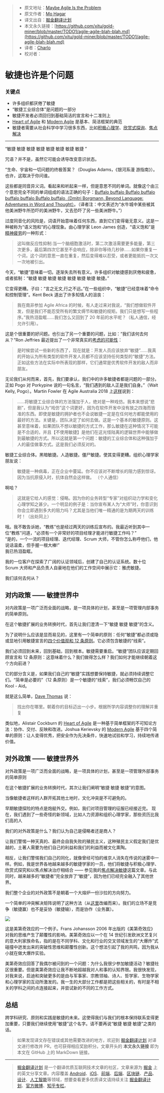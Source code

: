 ﻿> * 原文地址：[Maybe Agile Is the Problem](https://www.infoq.com/articles/agile-agile-blah-blah/)
> * 原文作者：[Mo Hagar](https://www.infoq.com/profile/Mo-Hagar/)
> * 译文出自：[掘金翻译计划](https://github.com/xitu/gold-miner)
> * 本文永久链接：[https://github.com/xitu/gold-miner/blob/master/TODO1/agile-agile-blah-blah.md](https://github.com/xitu/gold-miner/blob/master/TODO1/agile-agile-blah-blah.md)
> * 译者：[Charlo](https://github.com/Charlo-O)
> * 校对者：

# 敏捷也许是个问题

### 关键点

* 许多组织都厌倦了敏捷 
* “敏捷工业综合体”是问题的一部分
* 敏捷开发者必须回归到基础简洁的宣言和十二准则上
*  [Heart of Agile](https://heartofagile.com/) 和 [Modern Agile](http://modernagile.org/) 是基本、简洁框架的典范
* 敏捷者需要从社会科学中学习很多东西，比如[积极心理学](https://en.wikipedia.org/wiki/Positive_psychology)、[欣赏式探询](https://en.wikipedia.org/wiki/Appreciative_inquiry)、[焦点解决](http://sfwork.com/solutions-focus)

---

“敏捷 敏捷 敏捷 敏捷 敏捷 敏捷 敏捷 敏捷 ”

咒语？并不是，虽然它可能会诱导改变意识状态。 

“生命、宇宙和一切问题的终极答案？（Douglas Adams，《银河系漫 游指南》）。也许，这取决于你问谁。

这些都是同音异义词。看起来和听起来一样，但是意思不同的单词。就像这个由三个意思完全不同的单词组成的语法正确的句子：[Buffalo buffalo Buffalo buffalo buffalo buffalo Buffalo buffalo](https://zh.wikipedia.org/wiki/Buffalo_buffalo_Buffalo_buffalo_buffalo_buffalo_Buffalo_buffalo)[（Dmitri Borgmann, Beyond Language: Adventures in Word and Thought）](https://en.wikipedia.org/wiki/Beyond_Language)。（译者注：中文表述为“水牛城中某些被其他美洲野牛所恐吓的美洲野牛，又去恐吓了另一些美洲野牛。”）

过度同音化的风险是，词语开始意味着任何东西，直到它们变得毫无意义。这是一种被称为“语义饱和”的心理现象。由心理学家 Leon James 创造，“语义饱和”是[精神疲劳](http://mentalfloss.com/article/71855/why-does-word-sometimes-lose-all-meaning)的一种形式：

> 这叫做反应性抑制:当一个脑细胞激活时，第二次激活需要更多能量，第三次更多，最后第四次它甚至不会响应，除非你等待几秒钟......如果你重复一个词，这个词的意思一直在重复，然后变得难以忍受，或者更能抵抗一次又一次地被引出。 

今天，“敏捷”意味着一切。逐渐失去所有意义。许多组织对敏捷感到厌倦和疲惫，或者抵制：“敏捷 敏捷 敏捷 敏捷 敏捷 敏捷 敏捷 敏捷。” 

它变得更糟。子曰：“言之无文,行之不远。”在一些组织中，“敏捷”已经意味着“命令和控制管理”。Kent Beck 道出了许多知情人的沮丧：

>我在南非参加 Agile Africa 的时候，有人走过来对我说，“我们想做软件开发，但是我们不能忍受所有的繁文缛节和敏捷的规矩。我们只是想写一些程序。”我热泪盈眶......我们怎么又回到了 20 年前的水平呢？（私人通信，经允许引用）。 

这是个很重要的好问题。也引出了另一个重要的问题，比如：“我们该何去何从？”Ron Jeffries 最近提出了一个非常真实的[考虑的可能性](https://ronjeffries.com/articles/018-01ff/abandon-1/)：

> 是时候尝试一些新的东西了，现在就是：开发人员应该放弃“敏捷”......我真的开始认为所有类型的软件开发人员都不应该坚持任何类型的“敏捷”方法。正如这些方法在实际中所表现的那样，它们通常是优秀软件开发的敌人而非朋友。 

无论我们从何而来，首先，我们要承认，我们中的许多敏捷者都是问题的一部分。正如 Pogo 对 Porkypine 说的一句名言，“我们遇到的敌人正是我们自身。”（Walt Kelly, Pogo）。Martin Fowler 在 Agile Australia 2018 上[这样](https://martinfowler.com/articles/agile-aus-2018.html)说到： 

> ......将敏捷工业综合体的方法强加于人，绝对是一种戏仿。我本来想说“悲剧”，但是我认为“戏仿”这个词更好，因为在软件开发中没有放之四海而皆准的东西。即使是敏捷的拥护者也不会说敏捷一定是在任何地方都能使用的最好的方法。关键是，团队决定了如何去做。这是一个基本的敏捷原则。这甚至意味着，如果团队不想以敏捷的方式工作，那么敏捷在这种情况下可能是不合适的，并且【不使用敏捷】是他们在这光怪陆离的逻辑世界中能够做到最敏捷的方式。所以这就是第一个问题：敏捷的工业综合体和这种强加于人的最佳做事方式。这是我们必须反对的。 

敏捷工业综合体。黑暗敏捷。人造敏捷。僵尸敏捷。使其变得更糟。组织心理学家朋友说：

> 敏捷是一种病毒，正在企业中蔓延。你不应该对不断增长的阻力感到惊讶。因为当抗原侵入时，抗体自然会这样做。 （个人通信）

啊哈？

> 这就是它给人的感觉：侵略。因为你的业务转型“专家”对组织动力学和变化心理学知之甚少。一个明显的例子是：当你宣布某人为“大师”时，你意识到你会立即遇到多大的阻力吗？尤其是当他们唯一精通的是为期两天的训练时！（出处同上）

哦。我不敢告诉她，“教练”也是经过两天的训练后宣布的。我最近听到其中一位“教练”问道，“必须有一个非常好的项目经理才能进行敏捷工作吗？”  
“是的，一个一流的项目经理、迭代经理、Scrum 大师，不管你怎么称呼他们，他说话温柔，但手握一根大棒!”   
我已热泪盈眶。 

我的一位客户在探索了广阔的认证领域后，创建了自己的认证系统。数十位 Scrum 大师和产品负责人自豪地在他们的工作空间中展示它：雅虎敏捷。 

我们该何去何从？ 

## 对内政策 —— 敏捷世界中 

对内政策是一项广泛而全面的战略，是一项具体的计划，甚至是一项管理内部事务的简单原则。 

在这个敏捷扩展的业务转换时代，首先让我们澄清一下“敏捷 敏捷 敏捷”的含义。 

为了说明什么应该是显而易见的，这里有一个简单的原则：任何“敏捷”都必须或隐或显地引用敏捷宣言的[四个价值观和 12 条原则](https://agilemanifesto.org)。它必须包含敏捷的“线索”。 

我们必须回到未来，回到基础，回到根本。敏捷需要重启。“敏捷”团队应该定期回顾宣言和 12 条原则：这意味着什么？我们做得怎么样？我们如何才能继续朝着这个方向前进？

它的部分含义是，如果我们自己的“敏捷”实践想要保持敏捷，就必须持续调整它们。“简单是必要的”（12 条原则）是一个敏捷的“线索”，我们必须畅饮自己的 Kool - Aid。 

就是这么简单，[Dave Thomas](https://pragdave.me/blog/2014/03/04/time-to-kill-agile.html) 说：

> 找出你在哪里。朝着你的目标迈出一小步。根据所学内容调整你的理解并重复 

类似地，Alistair Cockburn 的 [Heart of Agile](https://heartofagile.com/) 是一种基于简单框架的不可知论方法：协作、交付、反映和改进。Joshua Kerievsky 的 [Modern Agile](http://modernagile.org/) 基于四个简单的原则：让人变得优秀，把安全作为先决条件，快速地试验和学习，持续地传递价值。 

## 对外政策 —— 敏捷世界外

对外政策是一项广泛而全面的战略，是一项具体的计划，甚至是一项管理外部事务的简单原则 

在这个敏捷扩展的业务转换时代，其次让我们阐明“敏捷 敏捷 敏捷”的意图。 

当像敏捷者这样的人群开拓其他土地时，文化冲突是不可避免的。 

早期敏捷探险的特点是炮艇外交。例如，我们对项目管理的征服已经接近完。
现在，我们遇到了一些奇怪的新领域，比如人力资源和组织心理学家，那些资历比我们高的人  

我们的对外政策是什么？我们认为自己是侵略者还是商人？ 

让我们警惕一种天真的、最终会自我失败的殖民主义，这种殖民主义假定我们是优越的，土著人需要为他们自己的利益和我们的利益而被文化熏陶。 

相反，让我们警惕我们自己的同化，就像曾经可怕的维京人消失在传说的迷雾中一样。例如，我是世界各地越来越多的敏捷学家的一员，他们将敏捷与积极心理学、欣赏式探究和以焦点解决治疗相结合 —— 参见我的[焦点解决敏捷](http://sfio.org/journal/interaction-vol-10-no-2-janu-2019/page-5/)这篇文章。与此同时，越来越多的“敏捷者”完全放弃了“敏捷”，因为他们已经完全融入了其他世界。 

我们整个企业的对外政策不是朝着一个大熔炉一份沙拉的方向努力。 

一个简单的冲突解决矩阵说明了这种方法（从[这里](http://www.cpp.com/en/tkiproducts.aspx?pc=62)改编而来）。我们的立场不是竞争（敏捷赢）也不是妥协（敏捷输），而是协作（业务赢）。

![](https://res.infoq.com/articles/agile-agile-blah-blah/en/resources/agile%201-1560257874319.png)

这是美第奇效应的一个例子。Frans Johansson 2006 年出版的《美第奇效应》对我的思维产生了颠覆性的影响。美第奇效应以一个在 14 世纪引发欧洲文艺复兴的意大利家族命名，指的是在不同学科、文化和行业的交叉领域发生的“大爆炸”式碰撞中迸发出来的突破性思维和颠覆性创新。这个想法引起了我的共鸣，因为我从小就在做大爆炸实验。 

美第奇效应回答了我偶尔被问到的一个问题：为什么我很少参加敏捷活动？敏捷社区很重要。但是美第奇效应让我不断地超越我对人和事的认知界限。我很快发现，对我来说，启迪和突破更多的是由与军事家、宗教领袖、诗人、哲学家、生物学家和心理学家的互动所激发的。我一生的大部分工作都是把这些相关的，有时是不相关的学科之间的点连接起来，并尝试新的不同的工作方式。 

## 总结

跨学科研究、原则和实践是敏捷的未来。这使得我们与我们的根本保持联系变得更加重要，只要我们继续使用“敏捷”这个名字。请不要再说“敏捷 敏捷 敏捷”之类的话。 

> 如果发现译文存在错误或其他需要改进的地方，欢迎到 [掘金翻译计划](https://github.com/xitu/gold-miner) 对译文进行修改并 PR，也可获得相应奖励积分。文章开头的 **本文永久链接** 即为本文在 GitHub 上的 MarkDown 链接。

---

> [掘金翻译计划](https://github.com/xitu/gold-miner) 是一个翻译优质互联网技术文章的社区，文章来源为 [掘金](https://juejin.im) 上的英文分享文章。内容覆盖 [Android](https://github.com/xitu/gold-miner#android)、[iOS](https://github.com/xitu/gold-miner#ios)、[前端](https://github.com/xitu/gold-miner#前端)、[后端](https://github.com/xitu/gold-miner#后端)、[区块链](https://github.com/xitu/gold-miner#区块链)、[产品](https://github.com/xitu/gold-miner#产品)、[设计](https://github.com/xitu/gold-miner#设计)、[人工智能](https://github.com/xitu/gold-miner#人工智能)等领域，想要查看更多优质译文请持续关注 [掘金翻译计划](https://github.com/xitu/gold-miner)、[官方微博](http://weibo.com/juejinfanyi)、[知乎专栏](https://zhuanlan.zhihu.com/juejinfanyi)。
